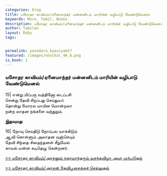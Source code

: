```yaml
---  
categories: blog  
title: யசோதர காவியம்/ஏனைமாந்தர் மன்னனிடம் மாரியின் வழிபாடு வேண்டுமெனல்
keywords: More, Tamil, Books  
description: யசோதர காவியம்/ஏனைமாந்தர் மன்னனிடம் மாரியின் வழிபாடு வேண்டுமெனல்
author: Tamilan  
layout: Ruby  
tags:     


permalink: yasodara_kaaviyam17  
featured: /images/noolkal_96_6.png  
is_book: 1
---  
```



### யசோதர காவியம்/ஏனைமாந்தர் மன்னனிடம் மாரியின் வழிபாடு வேண்டுமெனல்

15| என்று மிப்பரு வத்தினோ டைப்பசி  
சென்று தேவி சிறப்பது செய்துமஃ  
தொன்று மோரல மாயின மொன்றலா  
நன்ற லாதன நங்களை வந்துறும்.

**இதுவுமது**

16| நோவு செய்திடு நோய்பல வாக்கிடும்  
ஆவி கொள்ளும் அலாதன வுஞ்செயும்  
தேவி சிந்தை சிதைந்தனள் சீறுமேல்  
காவல் மன்ன கடிதெழு கென்றனர்.

[<< யசோதர காவியம்/அரசனும் நகரமாந்தரும் வசந்தவிழா அயர முற்படுதல்](yasodara_kaaviyam16)  
  
[>> யசோதர காவியம்/அரசன் தேவிபூசைக்குச் செல்லுதல்](yasodara_kaaviyam18)


